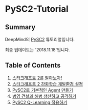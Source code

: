 # PySC2-Tutorial

## Summary
DeepMind의 [PySC2](https://github.com/deepmind/pysc2) 튜토리얼입니다.

최종 업데이트는 '2018.11.18'입니다.

## Table of Contents
1. [스타크래프트 2를 알아보자!](https://donggeun.eu/37)
2. [스타크래프트 2 강화학습 개발환경 설정](https://donggeun.eu/38)
3. [PySC2로 기본적인 Agent 만들기](https://donggeun.eu/39)
4. [병영 건설과 해병 생산하고 공격하기](https://donggeun.eu/40)
5. [PySC2 Q-Learning 적용하기](https://donggeun.eu/41)
